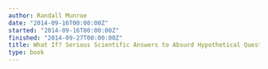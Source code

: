 ```yaml
---
author: Randall Munroe
date: "2014-09-16T00:00:00Z"
started: "2014-09-16T00:00:00Z"
finished: "2014-09-27T00:00:00Z"
title: What If? Serious Scientific Answers to Absurd Hypothetical Questions
type: book
---
```

